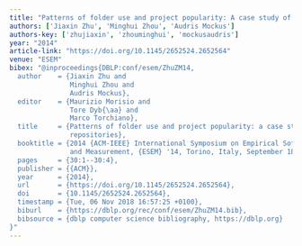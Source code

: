 ```yaml
---
title: "Patterns of folder use and project popularity: A case study of GitHub repositories"
authors: ['Jiaxin Zhu', 'Minghui Zhou', 'Audris Mockus']
authors-key: ['zhujiaxin', 'zhouminghui', 'mockusaudris']
year: "2014"
article-link: "https://doi.org/10.1145/2652524.2652564"
venue: "ESEM"
bibex: "@inproceedings{DBLP:conf/esem/ZhuZM14,
  author    = {Jiaxin Zhu and
               Minghui Zhou and
               Audris Mockus},
  editor    = {Maurizio Morisio and
               Tore Dyb{\aa} and
               Marco Torchiano},
  title     = {Patterns of folder use and project popularity: a case study of github
               repositories},
  booktitle = {2014 {ACM-IEEE} International Symposium on Empirical Software Engineering
               and Measurement, {ESEM} '14, Torino, Italy, September 18-19, 2014},
  pages     = {30:1--30:4},
  publisher = {{ACM}},
  year      = {2014},
  url       = {https://doi.org/10.1145/2652524.2652564},
  doi       = {10.1145/2652524.2652564},
  timestamp = {Tue, 06 Nov 2018 16:57:25 +0100},
  biburl    = {https://dblp.org/rec/conf/esem/ZhuZM14.bib},
  bibsource = {dblp computer science bibliography, https://dblp.org}
}"
---
```

